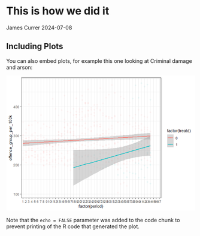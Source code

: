 This is how we did it
================
James Currer
2024-07-08

## Including Plots

You can also embed plots, for example this one looking at Criminal
damage and arson:

![](test_markdown_files/figure-gfm/pressure-1.png)<!-- -->

Note that the `echo = FALSE` parameter was added to the code chunk to
prevent printing of the R code that generated the plot.
